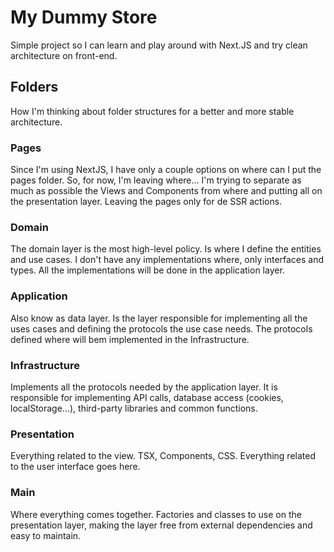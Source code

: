 # My Dummy Store

Simple project so I can learn and play around with Next.JS and try clean architecture on front-end.

## Folders

How I'm thinking about folder structures for a better and more stable architecture.

### Pages

Since I'm using NextJS, I have only a couple options on where can I put the pages folder. So, for now, I'm leaving where...
I'm trying to separate as much as possible the Views and Components from where and putting all on the presentation layer. Leaving the pages only for de SSR actions.

### Domain

The domain layer is the most high-level policy. Is where I define the entities and use cases. I don't have any implementations where, only interfaces and types. All the implementations will be done in the application layer.

### Application

Also know as data layer. Is the layer responsible for implementing all the uses cases and defining the protocols the use case needs. The protocols defined where will bem implemented in the Infrastructure.

### Infrastructure

Implements all the protocols needed by the application layer. It is responsible for implementing API calls, database access (cookies, localStorage...), third-party libraries and common functions.

### Presentation

Everything related to the view. TSX, Components, CSS. Everything related to the user interface goes here.

### Main

Where everything comes together. Factories and classes to use on the presentation layer, making the layer free from external dependencies and easy to maintain.
